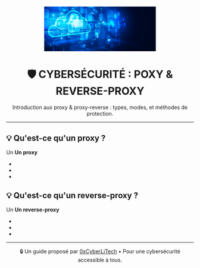 <p align="center">
  <img src="./images/Cloud-et-securite.png" alt="Cloud et Sécurité" width="300">
</p>

<h1 align="center">🛡️ CYBERSÉCURITÉ : POXY & REVERSE-PROXY</h1>

<p align="center">
  Introduction aux proxy & proxy-reverse : types, modes, et méthodes de protection.
</p>

---

## 💡 Qu'est-ce qu'un proxy ?

Un **Un proxy**

- 
- 
-

## 💡 Qu'est-ce qu'un reverse-proxy ?

Un **Un reverse-proxy**

- 
- 
-

---

<p align="center">
  🔒 Un guide proposé par <a href="https://github.com/0xCyberLiTech">0xCyberLiTech</a> • Pour une cybersécurité accessible à tous.
</p>

